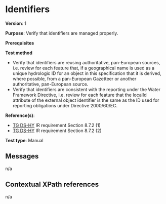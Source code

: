 # Identifiers

**Version**: 1

**Purpose**: Verify that identifiers are managed properly.

**Prerequisites**

**Test method**

* Verify that identifiers are reusing authoritative, pan-European sources, i.e. review for each feature that, if a geographical name is used as a unique hydrologic ID for an object in this specification that it is derived, where possible, from a pan-European Gazetteer or another authoritative, pan-European source.
* Verify that identifiers are consistent with the reporting under the Water Framework Directive, i.e. review for each feature that the localId attribute of the external object identifier is the same as the ID used for reporting obligations under Directive 2000/60/EC.

**Reference(s)**: 

* [TG DS-HY](http://inspire.ec.europa.eu/id/ats/data-hy/3.1/hy-dc/README#ref_TG_DS_HY) IR requirement Section 8.7.2 (1)
* [TG DS-HY](http://inspire.ec.europa.eu/id/ats/data-hy/3.1/hy-dc/README#ref_TG_DS_HY) IR requirement Section 8.7.2 (2)

**Test type**: Manual

## Messages

n/a

## Contextual XPath references

n/a